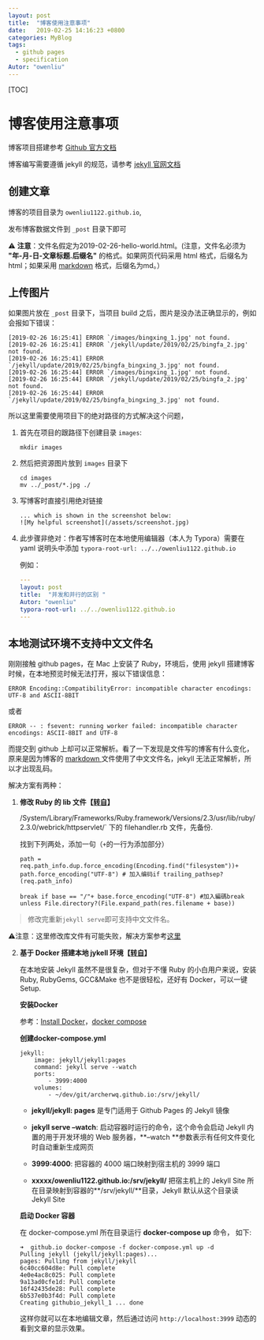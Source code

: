 ```yaml
---
layout: post
title:  "博客使用注意事项"
date:   2019-02-25 14:16:23 +0800
categories: MyBlog
tags: 
  - github pages
  - specification
Autor: "owenliu"
---
```


[TOC]

# 博客使用注意事项

博客项目搭建参考 [Github 官方文档](https://help.github.com/en/articles/setting-up-your-github-pages-site-locally-with-jekyll)

博客编写需要遵循 jekyll 的规范，请参考 [jekyll 官网文档](https://jekyllrb.com/)  


## **创建文章**

博客的项目目录为 `owenliu1122.github.io`,

发布博客数据文件到 `_post` 目录下即可

⚠️ **注意**：文件名假定为2019-02-26-hello-world.html。(注意，文件名必须为 **"年-月-日-文章标题.后缀名"** 的格式。如果网页代码采用 html 格式，后缀名为html；如果采用 [markdown](http://daringfireball.net/projects/markdown/) 格式，后缀名为md。）

## 上传图片

如果图片放在 `_post` 目录下，当项目 build 之后，图片是没办法正确显示的，例如会报如下错误：

```
[2019-02-26 16:25:41] ERROR `/images/bingxing_1.jpg' not found.
[2019-02-26 16:25:41] ERROR `/jekyll/update/2019/02/25/bingfa_2.jpg' not found.
[2019-02-26 16:25:41] ERROR `/jekyll/update/2019/02/25/bingfa_bingxing_3.jpg' not found.
[2019-02-26 16:25:44] ERROR `/images/bingxing_1.jpg' not found.
[2019-02-26 16:25:44] ERROR `/jekyll/update/2019/02/25/bingfa_2.jpg' not found.
[2019-02-26 16:25:44] ERROR `/jekyll/update/2019/02/25/bingfa_bingxing_3.jpg' not found.
```

所以这里需要使用项目下的绝对路径的方式解决这个问题，

1. 首先在项目的跟路径下创建目录 `images`:

    ``` shell
    mkdir images
    ```

2. 然后把资源图片放到 `images`  目录下

    ``` shell
    cd images
    mv ../_post/*.jpg ./
    ```

3. 写博客时直接引用绝对链接

   ```
   ... which is shown in the screenshot below:
   ![My helpful screenshot](/assets/screenshot.jpg)
   ```

4. 此步骤非绝对：作者写博客时在本地使用编辑器（本人为 Typora）需要在 yaml 说明头中添加 `typora-root-url: ../../owenliu1122.github.io`

   例如：

   ``` yaml
   ---
   layout: post
   title:  "并发和并行的区别 "
   Autor: "owenliu"
   typora-root-url: ../../owenliu1122.github.io
   ---
   ```

   

## 本地测试环境不支持中文文件名

刚刚接触 github pages，在 Mac 上安装了 Ruby，环境后，使用 jekyll 搭建博客时候，在本地预览时候无法打开，报以下错误信息：

```
ERROR Encoding::CompatibilityError: incompatible character encodings: UTF-8 and ASCII-8BIT
```

或者

```
ERROR -- : fsevent: running worker failed: incompatible character encodings: ASCII-8BIT and UTF-8
```

而提交到 github 上却可以正常解析。看了一下发现是文件写的博客有什么变化，原来是因为博客的 [markdown ](https://www.baidu.com/s?wd=markdown&tn=24004469_oem_dg&rsv_dl=gh_pl_sl_csd)文件使用了中文文件名，jekyll 无法正常解析，所以才出现乱码。

解决方案有两种：

1. **修改 Ruby 的 lib 文件【[转自](http://blog.chiyiw.com/2016/03/20/jekyll-%E6%9C%AC%E5%9C%B0%E8%B0%83%E8%AF%95%E6%96%87%E4%BB%B6%E5%90%8D%E4%B8%AD%E6%96%87%E9%94%99%E8%AF%AF%E8%A7%A3%E5%86%B3.html)】**

   /System/Library/Frameworks/Ruby.framework/Versions/2.3/usr/lib/ruby/2.3.0/webrick/httpservlet/`  下的 filehandler.rb 文件，先备份.

   找到下列两处，添加一句（`+`的一行为添加部分）

   ```
   path = req.path_info.dup.force_encoding(Encoding.find("filesystem"))+ path.force_encoding("UTF-8") # 加入编码if trailing_pathsep?(req.path_info)
   ```

   ```
   break if base == "/"+ base.force_encoding("UTF-8") #加入編碼break unless File.directory?(File.expand_path(res.filename + base))
   ```

> 修改完重新`jekyll serve`即可支持中文文件名。

⚠️注意：这里修改库文件有可能失败，解决方案参考[这里](https://owenliu1122.github.io/mac/2019/02/25/%E5%85%B3%E4%BA%8E-MAC-%E7%B3%BB%E7%BB%9F%E6%B2%A1%E6%9C%89%E4%BF%AE%E6%94%B9-usrbin-%E5%92%8C-usrlib-%E6%96%87%E4%BB%B6%E5%A4%B9%E6%9D%83%E9%99%90%E9%97%AE%E9%A2%98/)

2. **基于 Docker 搭建本地 jykell 环境【[转自](https://archerwq.github.io/2017/09/21/setup-jekyll-locally-with-docker/)】**

   在本地安装 Jekyll 虽然不是很复杂，但对于不懂 Ruby 的小白用户来说，安装 Ruby, RubyGems, GCC&Make 也不是很轻松，还好有 Docker，可以一键 Setup.

   **安装Docker**

   参考：[Install Docker](https://docs.docker.com/engine/installation/)，[docker compose](https://docs.docker.com/compose/reference/overview/)

   **创建docker-compose.yml**

   ```
   jekyll:
       image: jekyll/jekyll:pages
       command: jekyll serve --watch
       ports:
           - 3999:4000
       volumes:
           - ~/dev/git/archerwq.github.io:/srv/jekyll/
   ```

    - **jekyll/jekyll: pages** 是专门适用于 Github Pages 的 Jekyll 镜像

    - **jekyll serve –watch**: 启动容器时运行的命令，这个命令会启动 Jekyll 内置的用于开发环境的 Web 服务器，**–watch **参数表示有任何文件变化时自动重新生成网页

    - **3999:4000**: 把容器的 4000 端口映射到宿主机的 3999 端口

    - **xxxxx/owenliu1122.github.io:/srv/jekyll/** 把宿主机上的 Jekyll Site 所在目录映射到容器的**/srv/jekyll/**目录，Jekyll 默认从这个目录读 Jekyll Site

    **启动 Docker 容器**

      在 docker-compose.yml 所在目录运行 **docker-compose up** 命令， 如下:

      ```shell
   ➜  github.io docker-compose -f docker-compose.yml up -d
   Pulling jekyll (jekyll/jekyll:pages)...
   pages: Pulling from jekyll/jekyll
   6c40cc604d8e: Pull complete
   4e0e4ac8c025: Pull complete
   9a13ad0cfe1d: Pull complete
   16f42435de28: Pull complete
   6b537e0b3f4d: Pull complete
   Creating githubio_jekyll_1 ... done
      ```

      这样你就可以在本地编辑文章，然后通过访问 `http://localhost:3999` 动态的看到文章的显示效果。